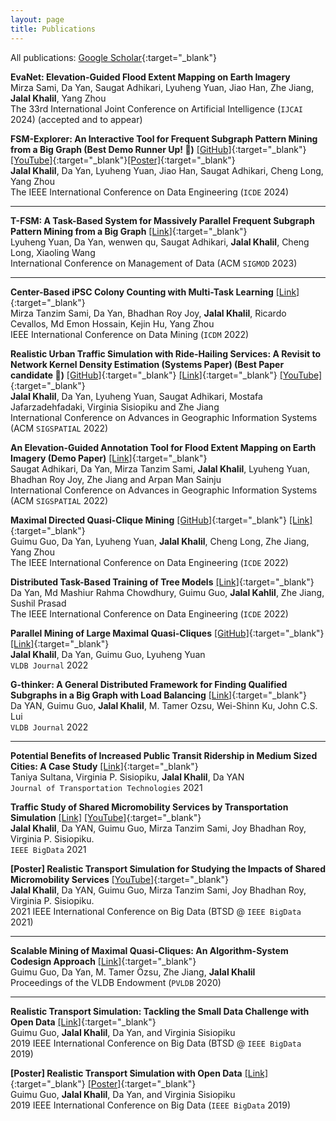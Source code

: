 ```yaml
---
layout: page
title: Publications
---
```


All publications: [Google Scholar](https://scholar.google.com/citations?user=mH6ot6kAAAAJ&hl=en){:target="_blank"}

**EvaNet: Elevation-Guided Flood Extent Mapping on Earth Imagery** \
Mirza Sami, Da Yan, Saugat Adhikari, Lyuheng Yuan, Jiao Han, Zhe Jiang, **Jalal Khalil**, Yang Zhou \
The 33rd International Joint Conference on Artificial Intelligence (`IJCAI` 2024) (accepted and to appear)

**FSM-Explorer: An Interactive Tool for Frequent Subgraph Pattern Mining from a Big Graph (Best Demo Runner Up! 🌟)** [[GitHub]](https://github.com/jalal1/tfsm_demo){:target="_blank"} [[YouTube]](https://www.youtube.com/watch?v=KL80bnqSb_s){:target="_blank"}[[Poster]](https://github.com/jalal1/jalal1.github.io/blob/37e18f0936035a2ad3a456f5571d2d18c29c51b8/_data/icde2024_tfsm_poster_portrait.pdf){:target="_blank"} \
**Jalal Khalil**, Da Yan, Lyuheng Yuan, Jiao Han, Saugat Adhikari, Cheng Long, Yang Zhou \
The IEEE International Conference on Data Engineering (`ICDE` 2024)

-----------

**T-FSM: A Task-Based System for Massively Parallel Frequent Subgraph Pattern Mining from a Big Graph** [[Link]](https://doi.org/10.1145/3588928){:target="_blank"} \
Lyuheng Yuan, Da Yan, wenwen qu, Saugat Adhikari, **Jalal Khalil**, Cheng Long, Xiaoling Wang \
International Conference on Management of Data (ACM `SIGMOD` 2023)

-----------

**Center-Based iPSC Colony Counting with Multi-Task Learning** [[Link]](https://doi.org/10.1109/ICDM54844.2022.00150){:target="_blank"} \
Mirza Tanzim Sami, Da Yan, Bhadhan Roy Joy, **Jalal Khalil**, Ricardo Cevallos, Md Emon Hossain, Kejin Hu, Yang Zhou \
IEEE International Conference on Data Mining (`ICDM` 2022)

**Realistic Urban Traffic Simulation with Ride-Hailing Services: A Revisit to Network Kernel Density Estimation (Systems Paper) (Best Paper candidate :raised_hands:)** [[GitHub]](https://github.com/jalal1/UberSim){:target="_blank"} [[Link]](https://doi.org/10.1145/3557915.3560963){:target="_blank"} [[YouTube]](https://youtu.be/cvTtre3mnHE){:target="_blank"} \
**Jalal Khalil**, Da Yan, Lyuheng Yuan, Saugat Adhikari, Mostafa Jafarzadehfadaki, Virginia Sisiopiku and Zhe Jiang \
International Conference on Advances in Geographic Information Systems (ACM `SIGSPATIAL` 2022)

**An Elevation-Guided Annotation Tool for Flood Extent Mapping on Earth Imagery (Demo Paper)** [[Link]](https://doi.org/10.1145/3557915.3560962){:target="_blank"} \
Saugat Adhikari, Da Yan, Mirza Tanzim Sami, **Jalal Khalil**, Lyuheng Yuan, Bhadhan Roy Joy, Zhe Jiang and Arpan Man Sainju \
International Conference on Advances in Geographic Information Systems (ACM `SIGSPATIAL` 2022)

**Maximal Directed Quasi-Clique Mining** [[GitHub]](https://github.com/guimuguo/Tthinker_DQC){:target="_blank"} [[Link]](https://doi.org/10.1109/ICDE53745.2022.00188){:target="_blank"} \
Guimu Guo, Da Yan, Lyuheng Yuan, **Jalal Khalil**, Cheng Long, Zhe Jiang, Yang Zhou \
The IEEE International Conference on Data Engineering (`ICDE` 2022)

**Distributed Task-Based Training of Tree Models** [[Link]](https://doi.org/10.1109/ICDE53745.2022.00213){:target="_blank"} \
Da Yan, Md Mashiur Rahma Chowdhury, Guimu Guo, **Jalal Kahlil**, Zhe Jiang, Sushil Prasad \
The IEEE International Conference on Data Engineering (`ICDE` 2022)

**Parallel Mining of Large Maximal Quasi-Cliques** [[GitHub]](https://github.com/yanlab19870714/Tthinker){:target="_blank"} [[Link]](https://doi.org/10.1007/s00778-021-00712-2){:target="_blank"} \
**Jalal Khalil**, Da Yan, Guimu Guo, Lyuheng Yuan \
`VLDB Journal` 2022

**G-thinker: A General Distributed Framework for Finding Qualified Subgraphs in a Big Graph with Load Balancing** [[Link]](https://doi.org/10.1007/s00778-021-00688-z){:target="_blank"} \
Da YAN, Guimu Guo, **Jalal Khalil**, M. Tamer Ozsu, Wei-Shinn Ku, John C.S. Lui \
`VLDB Journal` 2022

-----------

**Potential Benefits of Increased Public Transit Ridership in Medium Sized Cities: A Case Study** [[Link]](https://doi.org/10.4236/jtts.2022.121004){:target="_blank"} \
Taniya Sultana, Virginia P. Sisiopiku, **Jalal Khalil**, Da YAN \
`Journal of Transportation Technologies` 2021

**Traffic Study of Shared Micromobility Services by Transportation Simulation** [[Link]](https://doi.org/10.1109/BigData52589.2021.9671455) [[YouTube]](https://www.youtube.com/watch?v=irPD1wUYiOA){:target="_blank"} \
**Jalal Khalil**, Da YAN, Guimu Guo, Mirza Tanzim Sami, Joy Bhadhan Roy, Virginia P. Sisiopiku. \
`IEEE BigData` 2021

**[Poster] Realistic Transport Simulation for Studying the Impacts of Shared Micromobility Services** [[YouTube]](https://youtu.be/SyR0mosJbDg){:target="_blank"} \
**Jalal Khalil**, Da YAN, Guimu Guo, Mirza Tanzim Sami, Joy Bhadhan Roy, Virginia P. Sisiopiku. \
2021 IEEE International Conference on Big Data (BTSD @ `IEEE BigData` 2021)

-----------

**Scalable Mining of Maximal Quasi-Cliques: An Algorithm-System Codesign Approach** [[Link]](https://dl.acm.org/doi/10.14778/3436905.3436916){:target="_blank"} \
Guimu Guo, Da Yan, M. Tamer Özsu, Zhe Jiang, **Jalal Khalil** \
 Proceedings of the VLDB Endowment (`PVLDB` 2020)

-----------

**Realistic Transport Simulation: Tackling the Small Data Challenge with Open Data** [[Link]](https://doi.org/10.1109/BigData47090.2019.9006457){:target="_blank"} \
Guimu Guo, **Jalal Khalil**, Da Yan, and Virginia Sisiopiku \
2019 IEEE International Conference on Big Data (BTSD @ `IEEE BigData` 2019)

**[Poster] Realistic Transport Simulation with Open Data** [[Link]](https://doi.org/10.1109/BigData47090.2019.9006291){:target="_blank"} [[Poster]](https://github.com/jalal1/jalal1.github.io/blob/9c60ee94aefe57198fb7905b198f99c5a7f38e64/_data/bigdata19sim_poster.pdf){:target="_blank"} \
Guimu Guo, **Jalal Khalil**, Da Yan, and Virginia Sisiopiku \
2019 IEEE International Conference on Big Data (`IEEE BigData` 2019)